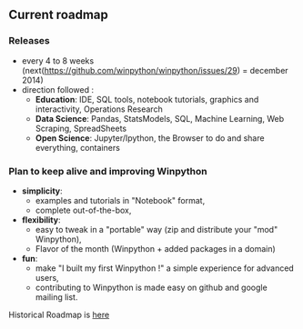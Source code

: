 ## Current roadmap
 
### Releases 
- every 4 to 8 weeks (next(https://github.com/winpython/winpython/issues/29) = december 2014)
- direction followed : 
  - **Education**: IDE, SQL tools, notebook tutorials, graphics and interactivity, Operations Research
  - **Data Science**: Pandas, StatsModels, SQL, Machine Learning, Web Scraping, SpreadSheets
  - **Open Science**: Jupyter/Ipython, the Browser to do and share everything, containers

### Plan to keep alive and improving Winpython
- **simplicity**:
   - examples and tutorials in "Notebook" format,
   - complete out-of-the-box,
- **flexibility**:
   - easy to tweak in a "portable" way (zip and distribute your "mod" Winpython),
   - Flavor of the month (Winpython + added packages in a domain)
- **fun**:
   - make "I built my first Winpython !" a simple experience for advanced users,
   - contributing to Winpython is made easy on github and google mailing list.

Historical Roadmap is [here](https://sourceforge.net/p/winpython/wiki/Roadmap/)
